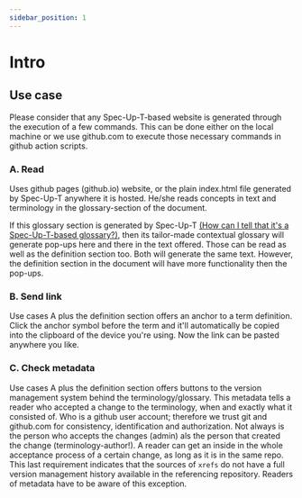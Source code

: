 ```yaml
---
sidebar_position: 1
---
```


# Intro

## Use case

Please consider that any Spec-Up-T-based website is generated through the execution of a few commands. This can be done either on the local machine or we use github.com to execute those necessary commands in github action scripts.

### A. Read
Uses github pages (github.io) website, or the plain index.html file generated by Spec-Up-T anywhere it is hosted. He/she reads concepts in text and terminology in the glossary-section of the document. 

If this glossary section is generated by Spec-Up-T [(How can I tell that it's a Spec-Up-T-based glossary?)](../../q-and-a#how-can-i-determine-spec-up-t), then its tailor-made contextual glossary will generate pop-ups here and there in the text offered. Those can be read as well as the definition section too. Both will generate the same text. However, the definition section in the document will have more functionality then the pop-ups.

### B. Send link
Use cases A plus the definition section offers an anchor to a term definition. Click the anchor symbol before the term and it'll automatically be copied into the clipboard of the device you're using.
Now the link can be pasted anywhere you like.

### C. Check metadata

Use cases A plus the definition section offers buttons to the version management system behind the terminology/glossary. This metadata tells a reader who accepted a change to the terminology, when and exactly what it consisted of. Who is a github user account; therefore we trust git and github.com for consistency, identification and authorization. Not always is the person who accepts the changes (admin) als the person that created the change (terminology-author!). A reader can get an inside in the whole acceptance process of a certain change, as long as it is in the same repo.
This last requirement indicates that the sources of `xrefs` do not have a full version management history available in the referencing repository. Readers of metadata have to be aware of this exception.